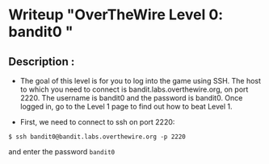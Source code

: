 # Writeup "OverTheWire Level 0: bandit0 "


## Description : 
- The goal of this level is for you to log into the game using SSH. The host to which you need to connect is bandit.labs.overthewire.org, on port 2220. The username is bandit0 and the password is bandit0. Once logged in, go to the Level 1 page to find out how to beat Level 1.


- First, we need to connect to ssh on port 2220: 
```
$ ssh bandit0@bandit.labs.overthewire.org -p 2220
```
and enter the password `bandit0`


